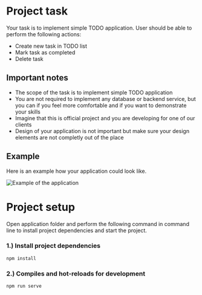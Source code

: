 # Project task

Your task is to implement simple TODO application. User should be able to perform the following actions: 

* Create new task in TODO list
* Mark task as completed
* Delete task

## Important notes

* The scope of the task is to implement simple TODO application
* You are not required to implement any database or backend service, but you can if you feel more comfortable and if you want to demonstrate your skills
* Imagine that this is official project and you are developing for one of our clients
* Design of your application is not important but make sure your design elements are not completly out of the place


## Example

Here is an example how your application could look like.

![Example of the application](https://github.com/amirduran/interview-task/blob/master/app-example.png?raw=true)

# Project setup

Open application folder and perform the following command in command line to install project dependencies and start the project.

### 1.) Install project dependencies
```
npm install
```

### 2.) Compiles and hot-reloads for development
```
npm run serve
```